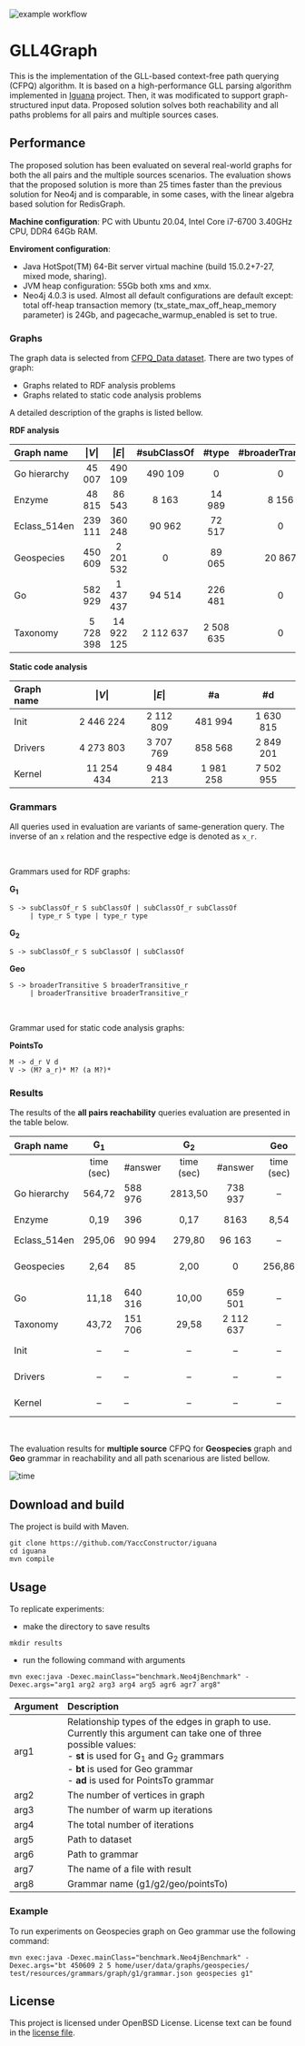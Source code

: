 ![example workflow](https://github.com/YaccConstructor/iguana/actions/workflows/main.yml/badge.svg)

# GLL4Graph

This is the implementation of the GLL-based context-free path querying (CFPQ) algorithm. It is based on a high-performance GLL parsing algorithm implemented in [Iguana](https://iguana-parser.github.io/) project. Then, it was modificated to support graph-structured input data. Proposed solution solves both reachability and all paths problems for all pairs and multiple sources cases.

## Performance

The proposed solution has been evaluated on several real-world graphs for both the all pairs and the multiple sources scenarios. The evaluation shows that the proposed solution is more than 25 times faster than the previous solution for Neo4j and is comparable, in some cases, with the linear algebra based solution for RedisGraph.

**Machine configuration**: PC with Ubuntu 20.04, Intel Core i7-6700 3.40GHz CPU, DDR4 64Gb RAM.

**Enviroment configuration**: 
* Java HotSpot(TM) 64-Bit server virtual machine (build 15.0.2+7-27, mixed mode, sharing).
* JVM heap configuration: 55Gb both xms and xmx.
* Neo4j 4.0.3 is used. Almost all default configurations are default except: total off-heap transaction memory (tx_state_max_off_heap_memory parameter) is 24Gb, and pagecache_warmup_enabled is set to true.


### Graphs

The graph data is selected from [CFPQ_Data dataset](https://github.com/JetBrains-Research/CFPQ_Data). There are two types of graph:
* Graphs related to RDF analysis problems
* Graphs related to static code analysis problems

A detailed description of the graphs is listed bellow.

**RDF analysis** 

| Graph name   |  \|*V*\|   |  \|*E*\|   | #subClassOf |   #type   | #broaderTransitive |
|:-------------|:----------:|:----------:|:-----------:|:---------:|:------------------:|
| Go hierarchy |   45 007   |  490 109   |   490 109   |     0     |         0          |
| Enzyme       |   48 815   |   86 543   |    8 163    |  14 989   |       8 156        | 
| Eclass_514en |  239 111   |  360 248   |   90 962    |  72 517   |         0          | 
| Geospecies   |  450 609   | 2 201 532  |      0      |  89 065   |       20 867       | 
| Go           |  582 929   | 1 437 437  |   94 514    |  226 481  |         0          | 
| Taxonomy     | 5 728 398  | 14 922 125 |  2 112 637  | 2 508 635 |         0          |

**Static code analysis**

| Graph name   |  \|*V*\|   |  \|*E*\|   |    #a     |    #d     |
|:-------------|:----------:|:----------:|:---------:|:---------:|
| Init         | 2 446 224  | 2 112 809  |  481 994  | 1 630 815 |
| Drivers      | 4 273 803  | 3 707 769  |  858 568  | 2 849 201 |
| Kernel       | 11 254 434 | 9 484 213  | 1 981 258 | 7 502 955 |

### Grammars

All queries used in evaluation are variants of same-generation query. The inverse of an ```x``` relation and the respective edge is denoted as ```x_r```.

<br/>

Grammars used for RDF graphs:

**G<sub>1</sub>**
```
S -> subClassOf_r S subClassOf | subClassOf_r subClassOf 
     | type_r S type | type_r type
```

**G<sub>2</sub>**
```
S -> subClassOf_r S subClassOf | subClassOf
```

  **Geo**
```
S -> broaderTransitive S broaderTransitive_r
     | broaderTransitive broaderTransitive_r 
```

<br/>

Grammar used for static code analysis graphs:
  
**PointsTo**
  ```
  M -> d_r V d
  V -> (M? a_r)* M? (a M?)* 
  ```

### Results
  
The results of the **all pairs reachability** queries evaluation are presented in the table below.

| Graph name   | G<sub>1</sub>            || G<sub>2</sub>   |           | Geo        |             |          PointsTo        |            |
|:-------------|:---------------:|---------|:---------------:|:---------:|:----------:|:-----------:|:------------------------:|:----------:|
|              |   time (sec)    | #answer |   time (sec)    |  #answer  | time (sec) |   #answer   |        time (sec)        |  #answer   |
| Go hierarchy |     564,72      | 588 976 |     2813,50     |  738 937  |     –      |      –      |            –             |     –      |
| Enzyme       |      0,19       |   396   |      0,17       |   8163    |    8,54    | 14 267 542  |            –             |     –      |
| Eclass_514en |     295,06      | 90 994  |     279,80      |  96 163   |     –      |      –      |            –             |     –      |
| Geospecies   |      2,64       |   85    |      2,00       |     0     |   256,86   | 226 669 749 |            –             |     –      |
| Go           |      11,18      | 640 316 |      10,00      |  659 501  |     –      |      –      |            –             |     –      |
| Taxonomy     |      43,72      | 151 706 |      29,58      | 2 112 637 |     –      |      –      |            –             |     –      |
| Init         |        –        |    –    |        –        |     –     |     –      |      –      |          113,35          | 3 783 769  |
| Drivers      |        –        |    –    |        –        |     –     |     –      |      –      |          736,81          | 18 825 025 |
| Kernel       |        –        |    –    |        –        |     –     |     –      |      –      |          850,46          | 16 747 731 |


<br/>

The evaluation results for **multiple source** CFPQ for **Geospecies** graph and **Geo** grammar in reachability and all path scenarious are listed bellow.

![time](https://github.com/YaccConstructor/iguana/blob/GLL-for-graph/docs/pictures/geospecies_chunks.svg?raw=true&sanitize=true)

## Download and build

The project is build with Maven.

```
git clone https://github.com/YaccConstructor/iguana
cd iguana
mvn compile
```
## Usage

To replicate experiments:

* make the directory to save results
```
mkdir results
```
* run the following command with arguments
```
mvn exec:java -Dexec.mainClass="benchmark.Neo4jBenchmark" -Dexec.args="arg1 arg2 arg3 arg4 arg5 agr6 agr7 arg8"
```
Argument | Description
:--- | :---
arg1 | Relationship types of the edges in graph to use. Currently this argument can take one of three possible values: <br> - **st** is used for G<sub>1</sub> and G<sub>2</sub> grammars  <br> - **bt** is used for Geo grammar <br> - **ad** is used for PointsTo grammar
arg2 | The number of vertices in graph
arg3 | The number of warm up iterations
arg4 | The total number of iterations
arg5 | Path to dataset
arg6 | Path to grammar
arg7 | The name of a file with result
arg8 | Grammar name (g1/g2/geo/pointsTo)

### Example
To run experiments on Geospecies graph on Geo grammar use the following command:
```
mvn exec:java -Dexec.mainClass="benchmark.Neo4jBenchmark" -Dexec.args="bt 450609 2 5 home/user/data/graphs/geospecies/ test/resources/grammars/graph/g1/grammar.json geospecies g1"
```

## License

This project is licensed under OpenBSD License. License text can be found in the 
[license file](https://github.com/YaccConstructor/iguana/blob/GLL-for-graph/LICENSE.md).
